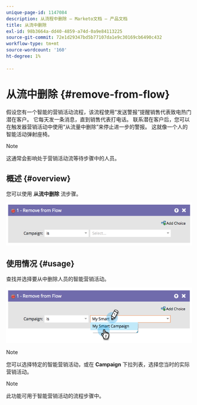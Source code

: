 ```yaml
---
unique-page-id: 1147084
description: 从流程中删除 — Marketo文档 — 产品文档
title: 从流中删除
exl-id: 98b3664a-dd40-4859-a74d-0a9e84113225
source-git-commit: 72e1d29347bd5b77107da1e9c30169cb6490c432
workflow-type: tm+mt
source-wordcount: '160'
ht-degree: 1%

---
```


# 从流中删除 {#remove-from-flow}

假设您有一个智能的营销活动流程，该流程使用“发送警报”提醒销售代表致电热门潜在客户。 它每天发一条消息，直到销售代表打电话。 联系潜在客户后，您可以在触发器营销活动中使用“从流量中删除”来停止进一步的警报。 这就像一个人的智能活动弹射座椅。

>[!NOTE]
>
>这通常会影响处于营销活动流等待步骤中的人员。

## 概述 {#overview}

您可以使用 **从流中删除** 流步骤。

![](assets/image2014-9-22-17-3a10-3a21.png)

## 使用情况 {#usage}

查找并选择要从中删除人员的智能营销活动。

![](assets/image2014-9-22-17-3a10-3a28.png)

>[!NOTE]
>
>您可以选择特定的智能营销活动，或在 **Campaign** 下拉列表，选择您当时的实际营销活动。

>[!NOTE]
>
>此功能可用于智能营销活动的流程步骤中。
